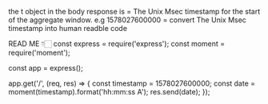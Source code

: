 the t object in the body response is = The Unix Msec timestamp for the start of the aggregate window.
e.g 1578027600000 =
convert The Unix Msec timestamp into human readble code


READ ME 👇🏻
const express = require('express');
const moment = require('moment');

const app = express();

app.get('/', (req, res) => {
  const timestamp = 1578027600000;
  const date = moment(timestamp).format('hh:mm:ss A');
  res.send(date);
});
